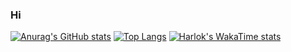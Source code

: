 ### Hi

[![Anurag's GitHub stats](https://github-readme-stats.vercel.app/api?username=tranduclinh2067)](https://github.com/tranduclinh2067/github-readme-stats)
[![Top Langs](https://github-readme-stats.vercel.app/api/top-langs/?username=tranduclinh2067)](https://github.com/tranduclinh2067/github-readme-stats)
[![Harlok's WakaTime stats](https://github-readme-stats.vercel.app/api/wakatime?username=tranduclinh2067)](https://github.com/tranduclinh2067/github-readme-stats)

<!--START_SECTION:waka-->

<!--END_SECTION:waka-->
